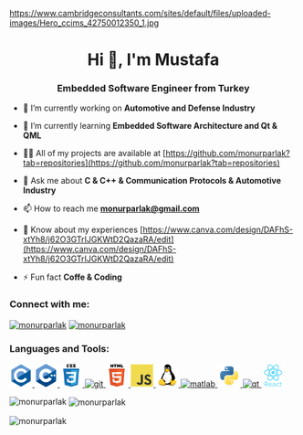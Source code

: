 https://www.cambridgeconsultants.com/sites/default/files/uploaded-images/Hero_ccims_42750012350_1.jpg
<h1 align="center">Hi 👋, I'm Mustafa</h1>
<h3 align="center">Embedded Software Engineer from Turkey</h3>

- 🔭 I’m currently working on **Automotive and Defense Industry**

- 🌱 I’m currently learning **Embedded Software Architecture and Qt & QML**

- 👨‍💻 All of my projects are available at [https://github.com/monurparlak?tab=repositories](https://github.com/monurparlak?tab=repositories)

- 💬 Ask me about **C & C++ & Communication Protocols & Automotive Industry**

- 📫 How to reach me **monurparlak@gmail.com**

- 📄 Know about my experiences [https://www.canva.com/design/DAFhS-xtYh8/j62O3GTrIJGKWtD2QazaRA/edit](https://www.canva.com/design/DAFhS-xtYh8/j62O3GTrIJGKWtD2QazaRA/edit)

- ⚡ Fun fact **Coffe & Coding**

<h3 align="left">Connect with me:</h3>
<p align="left">
<a href="https://linkedin.com/in/monurparlak" target="blank"><img align="center" src="https://raw.githubusercontent.com/rahuldkjain/github-profile-readme-generator/master/src/images/icons/Social/linked-in-alt.svg" alt="monurparlak" height="30" width="40" /></a>
<a href="https://www.youtube.com/c/monurparlak" target="blank"><img align="center" src="https://raw.githubusercontent.com/rahuldkjain/github-profile-readme-generator/master/src/images/icons/Social/youtube.svg" alt="monurparlak" height="30" width="40" /></a>
</p>

<h3 align="left">Languages and Tools:</h3>
<p align="left"> <a href="https://www.cprogramming.com/" target="_blank" rel="noreferrer"> <img src="https://raw.githubusercontent.com/devicons/devicon/master/icons/c/c-original.svg" alt="c" width="40" height="40"/> </a> <a href="https://www.w3schools.com/cpp/" target="_blank" rel="noreferrer"> <img src="https://raw.githubusercontent.com/devicons/devicon/master/icons/cplusplus/cplusplus-original.svg" alt="cplusplus" width="40" height="40"/> </a> <a href="https://www.w3schools.com/css/" target="_blank" rel="noreferrer"> <img src="https://raw.githubusercontent.com/devicons/devicon/master/icons/css3/css3-original-wordmark.svg" alt="css3" width="40" height="40"/> </a> <a href="https://git-scm.com/" target="_blank" rel="noreferrer"> <img src="https://www.vectorlogo.zone/logos/git-scm/git-scm-icon.svg" alt="git" width="40" height="40"/> </a> <a href="https://www.w3.org/html/" target="_blank" rel="noreferrer"> <img src="https://raw.githubusercontent.com/devicons/devicon/master/icons/html5/html5-original-wordmark.svg" alt="html5" width="40" height="40"/> </a> <a href="https://developer.mozilla.org/en-US/docs/Web/JavaScript" target="_blank" rel="noreferrer"> <img src="https://raw.githubusercontent.com/devicons/devicon/master/icons/javascript/javascript-original.svg" alt="javascript" width="40" height="40"/> </a> <a href="https://www.linux.org/" target="_blank" rel="noreferrer"> <img src="https://raw.githubusercontent.com/devicons/devicon/master/icons/linux/linux-original.svg" alt="linux" width="40" height="40"/> </a> <a href="https://www.mathworks.com/" target="_blank" rel="noreferrer"> <img src="https://upload.wikimedia.org/wikipedia/commons/2/21/Matlab_Logo.png" alt="matlab" width="40" height="40"/> </a> <a href="https://www.python.org" target="_blank" rel="noreferrer"> <img src="https://raw.githubusercontent.com/devicons/devicon/master/icons/python/python-original.svg" alt="python" width="40" height="40"/> </a> <a href="https://www.qt.io/" target="_blank" rel="noreferrer"> <img src="https://upload.wikimedia.org/wikipedia/commons/0/0b/Qt_logo_2016.svg" alt="qt" width="40" height="40"/> </a> <a href="https://reactjs.org/" target="_blank" rel="noreferrer"> <img src="https://raw.githubusercontent.com/devicons/devicon/master/icons/react/react-original-wordmark.svg" alt="react" width="40" height="40"/> </a> </p>

<p><img align="left" src="https://github-readme-stats.vercel.app/api/top-langs?username=monurparlak&show_icons=true&locale=en&layout=compact" alt="monurparlak" /></p>

<p>&nbsp;<img align="center" src="https://github-readme-stats.vercel.app/api?username=monurparlak&show_icons=true&locale=en" alt="monurparlak" /></p>

<p><img align="center" src="https://github-readme-streak-stats.herokuapp.com/?user=monurparlak&" alt="monurparlak" /></p>
